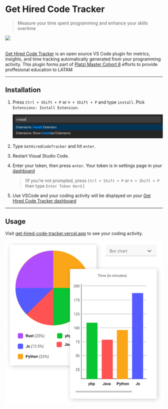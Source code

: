 # Get Hired Code Tracker

> Measure your time spent programming and enhance your skills overtime

<a href="https://get-hired-code-tracker.vercel.app/">
  <image src="https://get-hired-code-tracker.vercel.app/_next/image?url=%2F_next%2Fstatic%2Fmedia%2Flogo-app.4541bda0.png&w=256&q=70" />
</a>
<br /><br />

[Get Hired Code Tracker](https://get-hired-code-tracker.vercel.app/) is an open source VS Code plugin for metrics, insights, and time tracking automatically generated from your programming activity. This plugin forms part of [Platzi Master Cohort 8](https://github.com/Platzi-Master-C8) efforts to provide proffesional education to LATAM

---

## Installation

1. Press `Ctrl + Shift + P` or `⌘ + Shift + P` and type `install`. Pick `Extensions: Install Extension`.

    ![type install](./images/install.png)
2. Type `GetHiredCodeTracker` and hit `enter`.

3. Restart Visual Studio Code.

4. Enter your token, then press `enter`. Your token is in settings page in your [dashboard](https://get-hired-code-tracker.vercel.app/)

    > (If you’re not prompted, press `Ctrl + Shift + P` or `⌘ + Shift + P` then type `Enter Token Hard`.)

5. Use VSCode and your coding activity will be displayed on your [Get Hired Code Tracker dashboard](https://get-hired-code-tracker.vercel.app/)

---

## Usage

Visit [get-hired-code-tracker.vercel.app](https://get-hired-code-tracker.vercel.app/) to see your coding activity.

![Project Overview](./images/dashboard.png)
